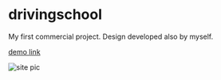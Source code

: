 # drivingschool

My first commercial project. Design developed also by myself.

[demo link](http://lauraschool.ru)

![site pic](ls.png)
